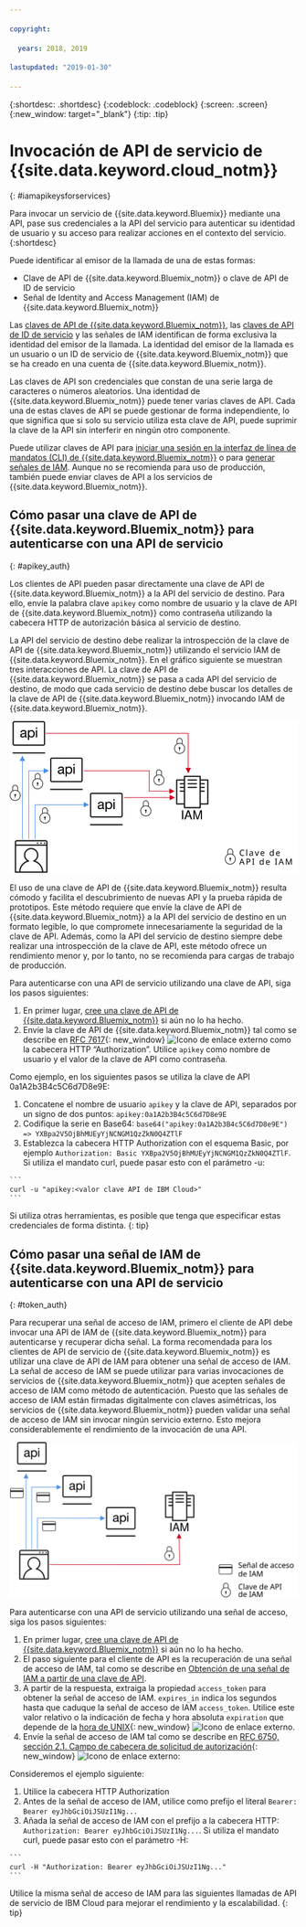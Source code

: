 ```yaml
---

copyright:

  years: 2018, 2019

lastupdated: "2019-01-30"

---
```


{:shortdesc: .shortdesc}
{:codeblock: .codeblock}
{:screen: .screen}
{:new_window: target="_blank"}
{:tip: .tip}

# Invocación de API de servicio de {{site.data.keyword.cloud_notm}}
{: #iamapikeysforservices}

Para invocar un servicio de {{site.data.keyword.Bluemix}} mediante una API, pase sus credenciales a la API del servicio para autenticar su identidad de usuario y su acceso para realizar acciones en el contexto del servicio. 
{:shortdesc}

Puede identificar al emisor de la llamada de una de estas formas: 

* Clave de API de {{site.data.keyword.Bluemix_notm}} o clave de API de ID de servicio
* Señal de Identity and Access Management (IAM) de {{site.data.keyword.Bluemix_notm}}

Las [claves de API de {{site.data.keyword.Bluemix_notm}}](/docs/iam?topic=iam-userapikey#userapikey), las [claves de API de ID de servicio](/docs/iam?topic=iam-serviceidapikeys#serviceidapikeys) y las señales de IAM identifican de forma exclusiva la identidad del emisor de la llamada.  La identidad del emisor de la llamada es un usuario o un ID de servicio de {{site.data.keyword.Bluemix_notm}} que se ha creado en una cuenta de {{site.data.keyword.Bluemix_notm}}. 

Las claves de API son credenciales que constan de una serie larga de caracteres o números aleatorios. Una identidad de {{site.data.keyword.Bluemix_notm}} puede tener varias claves de API. Cada una de estas claves de API se puede gestionar de forma independiente, lo que significa que si solo su servicio utiliza esta clave de API, puede suprimir la clave de la API sin interferir en ningún otro componente.

Puede utilizar claves de API para [iniciar una sesión en la interfaz de línea de mandatos (CLI) de {{site.data.keyword.Bluemix_notm}}](/docs/cli/reference/ibmcloud?topic=cloud-cli-ibmcloud_login#ibmcloud_login) o para [generar señales de IAM](/docs/iam?topic=iam-iamtoken_from_apikey#iamtoken_from_apikey). Aunque no se recomienda para uso de producción, también puede enviar claves de API a los servicios de {{site.data.keyword.Bluemix_notm}}.

## Cómo pasar una clave de API de {{site.data.keyword.Bluemix_notm}} para autenticarse con una API de servicio
{: #apikey_auth}

Los clientes de API pueden pasar directamente una clave de API de {{site.data.keyword.Bluemix_notm}} a la API del servicio de destino. Para ello, envíe la palabra clave `apikey` como nombre de usuario y la clave de API de {{site.data.keyword.Bluemix_notm}} como contraseña utilizando la cabecera HTTP de autorización básica al servicio de destino.

La API del servicio de destino debe realizar la introspección de la clave de API de {{site.data.keyword.Bluemix_notm}} utilizando el servicio IAM de {{site.data.keyword.Bluemix_notm}}. En el gráfico siguiente se muestran tres interacciones de API. La clave de API de {{site.data.keyword.Bluemix_notm}} se pasa a cada API del servicio de destino, de modo que cada servicio de destino debe buscar los detalles de la clave de API de {{site.data.keyword.Bluemix_notm}} invocando IAM de {{site.data.keyword.Bluemix_notm}}.

![Autenticación con una API de servicio utilizando una clave de API](images/APIkeyauth.svg "Cómo pasar claves de API a servicios de destino que luego pasan la clave de API a IAM para validar credenciales")

El uso de una clave de API de {{site.data.keyword.Bluemix_notm}} resulta cómodo y facilita el descubrimiento de nuevas API y la prueba rápida de prototipos. Este método requiere que envíe la clave de API de {{site.data.keyword.Bluemix_notm}} a la API del servicio de destino en un formato legible, lo que compromete innecesariamente la seguridad de la clave de API. Además, como la API del servicio de destino siempre debe realizar una introspección de la clave de API, este método ofrece un rendimiento menor y, por lo tanto, no se recomienda para cargas de trabajo de producción.

Para autenticarse con una API de servicio utilizando una clave de API, siga los pasos siguientes: 

  1. En primer lugar, [cree una clave de API de {{site.data.keyword.Bluemix_notm}}](/docs/iam?topic=iam-userapikey#creating-an-api-key) si aún no lo ha hecho.
  2. Envíe la clave de API de {{site.data.keyword.Bluemix_notm}} tal como se describe en [RFC 7617](https://tools.ietf.org/html/rfc7617){: new_window} ![Icono de enlace externo](../icons/launch-glyph.svg "Icono de enlace externo") como la cabecera HTTP “Authorization”. Utilice `apikey` como nombre de usuario y el valor de la clave de API como contraseña.

Como ejemplo, en los siguientes pasos se utiliza la clave de API 0a1A2b3B4c5C6d7D8e9E:

  1.	Concatene el nombre de usuario `apikey` y la clave de API, separados por un signo de dos puntos: `apikey:0a1A2b3B4c5C6d7D8e9E`
  2.	Codifique la serie en Base64: `base64("apikey:0a1A2b3B4c5C6d7D8e9E") => YXBpa2V5OjBhMUEyYjNCNGM1QzZkN0Q4ZTlF`
  3.	Establezca la cabecera HTTP Authorization con el esquema Basic, por ejemplo `Authorization: Basic YXBpa2V5OjBhMUEyYjNCNGM1QzZkN0Q4ZTlF`. Si utiliza el mandato curl, puede pasar esto con el parámetro -u:

    ```
    curl -u "apikey:<valor clave API de IBM Cloud>"
    ```

  Si utiliza otras herramientas, es posible que tenga que especificar estas credenciales de forma distinta.
  {: tip}

## Cómo pasar una señal de IAM de {{site.data.keyword.Bluemix_notm}} para autenticarse con una API de servicio
{: #token_auth}

Para recuperar una señal de acceso de IAM, primero el cliente de API debe invocar una API de IAM de {{site.data.keyword.Bluemix_notm}} para autenticarse y recuperar dicha señal. La forma recomendada para los clientes de API de servicio de {{site.data.keyword.Bluemix_notm}} es utilizar una clave de API de IAM para obtener una señal de acceso de IAM. La señal de acceso de IAM se puede utilizar para varias invocaciones de servicios de {{site.data.keyword.Bluemix_notm}} que acepten señales de acceso de IAM como método de autenticación. Puesto que las señales de acceso de IAM están firmadas digitalmente con claves asimétricas, los servicios de {{site.data.keyword.Bluemix_notm}} pueden validar una señal de acceso de IAM sin invocar ningún servicio externo. Esto mejora considerablemente el rendimiento de la invocación de una API.

![Autenticación con una API de servicio utilizando una señal de acceso](images/tokenauth.svg "Recuperación de una señal de IAM utilizando una clave de API y pasando la señal de acceso a los servicios de destino para validar credenciales")

Para autenticarse con una API de servicio utilizando una señal de acceso, siga los pasos siguientes:

  1. En primer lugar, [cree una clave de API de {{site.data.keyword.Bluemix_notm}}](/docs/iam?topic=iam-userapikey#creating-an-api-key) si aún no lo ha hecho. 
  2. El paso siguiente para el cliente de API es la recuperación de una señal de acceso de IAM, tal como se describe en [Obtención de una señal de IAM a partir de una clave de API](/docs/iam?topic=iam-iamtoken_from_apikey#iamtoken_from_apikey).
  3. A partir de la respuesta, extraiga la propiedad `access_token` para obtener la señal de acceso de IAM. `expires_in` indica los segundos hasta que caduque la señal de acceso de IAM `access_token`. Utilice este valor relativo o la indicación de fecha y hora absoluta `expiration` que depende de la [hora de UNIX](https://en.wikipedia.org/wiki/Unix_time){: new_window} ![Icono de enlace externo](../icons/launch-glyph.svg "Icono de enlace externo"). 
  4. Envíe la señal de acceso de IAM tal como se describe en [RFC 6750, sección 2.1. Campo de cabecera de solicitud de autorización](https://tools.ietf.org/html/rfc6750#page-5){: new_window} ![Icono de enlace externo](../icons/launch-glyph.svg "Icono de enlace externo"):
   
Consideremos el ejemplo
siguiente:

  1.	Utilice la cabecera HTTP Authorization
  2.	Antes de la señal de acceso de IAM, utilice como prefijo el literal `Bearer: Bearer eyJhbGciOiJSUzI1Ng...`
  3.	Añada la señal de acceso de IAM con el prefijo a la cabecera HTTP: `Authorization: Bearer eyJhbGciOiJSUzI1Ng...`. Si utiliza el mandato curl, puede pasar esto con el parámetro -H:

    ```
    curl -H "Authorization: Bearer eyJhbGciOiJSUzI1Ng..."
    ```
        
  Utilice la misma señal de acceso de IAM para las siguientes llamadas de API de servicio de IBM Cloud para mejorar el rendimiento y la escalabilidad.
  {: tip}



